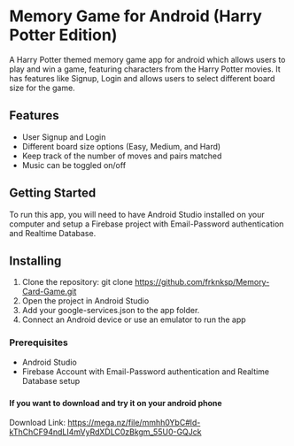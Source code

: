 # Memory Game for Android (Harry Potter Edition)

A Harry Potter themed memory game app for android which allows users to play and win a game, featuring characters from the Harry Potter movies. It has features like Signup, Login and allows users to select different board size for the game.

## Features

- User Signup and Login
- Different board size options (Easy, Medium, and Hard)
- Keep track of the number of moves and pairs matched
- Music can be toggled on/off

## Getting Started

To run this app, you will need to have Android Studio installed on your computer and setup a Firebase project with Email-Password authentication and Realtime Database.

## Installing

1. Clone the repository: git clone https://github.com/frknksp/Memory-Card-Game.git
2. Open the project in Android Studio
3. Add your google-services.json to the app folder.
4. Connect an Android device or use an emulator to run the app

### Prerequisites
- Android Studio
- Firebase Account with Email-Password authentication and Realtime Database setup
###
#### If you want to download and try it on your android phone
Download Link: https://mega.nz/file/mmhh0YbC#ld-kThChCF94ndLI4mVyRdXDLC0zBkgm_55U0-GQJck
